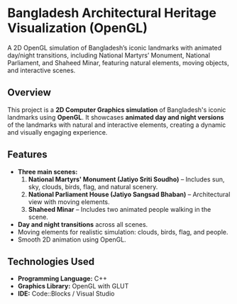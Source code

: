 # Bangladesh Architectural Heritage Visualization (OpenGL)
A 2D OpenGL simulation of Bangladesh’s iconic landmarks with animated day/night transitions, including National Martyrs’ Monument, National Parliament, and Shaheed Minar, featuring natural elements, moving objects, and interactive scenes.


## Overview
This project is a **2D Computer Graphics simulation** of Bangladesh's iconic landmarks using **OpenGL**. It showcases **animated day and night versions** of the landmarks with natural and interactive elements, creating a dynamic and visually engaging experience.

## Features
- **Three main scenes:**
  1. **National Martyrs' Monument (Jatiyo Sriti Soudho)** – Includes sun, sky, clouds, birds, flag, and natural scenery.
  2. **National Parliament House (Jatiyo Sangsad Bhaban)** – Architectural view with moving elements.
  3. **Shaheed Minar** – Includes two animated people walking in the scene.
- **Day and night transitions** across all scenes.
- Moving elements for realistic simulation: clouds, birds, flag, and people.
- Smooth 2D animation using OpenGL.

## Technologies Used
- **Programming Language:** C++
- **Graphics Library:** OpenGL with GLUT
- **IDE:** Code::Blocks / Visual Studio

